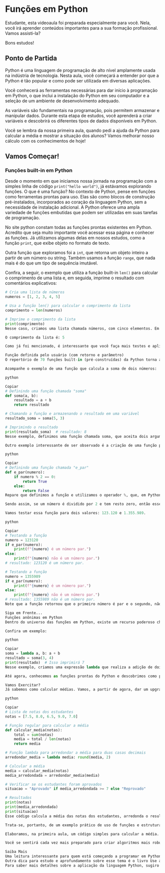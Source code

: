 # Funções em Python

Estudante, esta videoaula foi preparada especialmente para você. Nela, você irá aprender conteúdos importantes para a sua formação profissional. Vamos assisti-la? 

Bons estudos!

## Ponto de Partida

Python é uma linguagem de programação de alto nível amplamente usada na indústria de tecnologia. Nesta aula, você começará a entender por que a Python é tão popular e como pode ser utilizada em diversas aplicações.

Você conhecerá as ferramentas necessárias para dar início à programação em Python, o que inclui a instalação do Python em seu computador e a seleção de um ambiente de desenvolvimento adequado.

As variáveis são fundamentais na programação, pois permitem armazenar e manipular dados. Durante esta etapa de estudos, você aprenderá a criar variáveis e descobrirá os diferentes tipos de dados disponíveis em Python.

Você se lembra da nossa primeira aula, quando pedi a ajuda da Python para calcular a média e mostrar a situação dos alunos? Vamos melhorar nosso cálculo com os conhecimentos de hoje!

## Vamos Começar!

### Funções built-in em Python

Desde o momento em que iniciamos nossa jornada na programação com a simples linha de código `print("hello world")`, já estávamos explorando funções. O que é uma função? No contexto de Python, pense em funções como ferramentas prontas para uso. Elas são como blocos de construção pré-instalados, incorporados ao coração da linguagem Python, sem a necessidade de instalação adicional. A Python oferece uma ampla variedade de funções embutidas que podem ser utilizadas em suas tarefas de programação.

No site python constam todas as funções prontas existentes em Python. Acredito que seja muito importante você acessar essa página e conhecer as funções. Já utilizamos algumas delas em nossos estudos, como a função `print`, que exibe objeto no formato de texto.

Outra função que exploramos foi a `int`, que retorna um objeto inteiro a partir de um número ou string. Também usamos a função `range`, que nada mais é do que um tipo de sequência imutável.

Confira, a seguir, o exemplo que utiliza a função built-in `len()` para calcular o comprimento de uma lista e, em seguida, imprime o resultado com comentários explicativos:

```python
# Cria uma lista de números
numeros = [1, 2, 3, 4, 5]

# Usa a função len() para calcular o comprimento da lista
comprimento = len(numeros)

# Imprime o comprimento da lista
print(comprimento)
Nesse caso, criamos uma lista chamada números, com cinco elementos. Em seguida, usamos a função len() para calcular o comprimento dessa lista e armazenamos o resultado na variável comprimento. Por fim, imprimimos o valor do comprimento com uma mensagem explicativa.

O comprimento da lista é: 5

Como já foi mencionado, é interessante que você faça mais testes e aplicações das funções, na intenção de praticar o conhecimento estudado.

Função definida pelo usuário (com retorno e parâmetro)
O repertório de 70 funções built-in (pré-construídas) da Python torna a vida do programador mais fácil. No entanto, cada problema é singular e frequentemente requer abordagens específicas. É nesse contexto que surge a necessidade de criar nossas próprias funções. Tais funções são pedaços de código que executam ações definidas por nós, os desenvolvedores. Temos o controle sobre o nome da função, os dados que ela recebe e o resultado que produz. Isso nos permite personalizar soluções para atender às demandas específicas de nossos projetos.

Acompanhe o exemplo de uma função que calcula a soma de dois números:

python

Copiar
# Definindo uma função chamada "soma"
def soma(a, b):
    resultado = a + b
    return resultado

# Chamando a função e armazenando o resultado em uma variável
resultado_soma = soma(5, 3)

# Imprimindo o resultado
print(resultado_soma)  # resultado: 8
Nesse exemplo, definimos uma função chamada soma, que aceita dois argumentos: a e b. Dentro da função, realizamos a operação de adição entre esses dois números e retornamos o resultado. Em seguida, chamamos a função com os valores 5 e 3, e armazenamos o resultado retornado em uma variável chamada resultado_soma. Por fim, imprimimos o resultado.

Outro exemplo interessante de ser observado é a criação de uma função para definir se um número é par:

python

Copiar
# Definindo uma função chamada "e_par"
def e_par(numero):
    if numero % 2 == 0:
        return True
    else:
        return False
Repare que definimos a função e utilizamos o operador %, que, em Python, é conhecido como operador de módulo ou operador de resto. Ele é usado para calcular o resto da divisão de um número pelo outro. Em uma expressão como a % b, o operador % retorna o valor do resto quando a é dividido por b.

Sendo assim, se um número é dividido por 2 e tem resto zero, então esse número é par.

Vamos testar essa função para dois valores: 123.120 e 1.355.989.

python

Copiar
# Testando a função
numero = 123120
if e_par(numero):
    print(f"{numero} é um número par.")
else:
    print(f"{numero} não é um número par.")
# resultado: 123120 é um número par.

# Testando a função
numero = 1355989
if e_par(numero):
    print(f"{numero} é um número par.")
else:
    print(f"{numero} não é um número par.")
# resultado: 1355989 não é um número par.
Note que a função retornou que o primeiro número é par e o segundo, não. Nesses exemplos, percebemos como é feita uma função definida por nós. Agora, faça testes e utilize sua imaginação para criar funções.

Siga em Frente...
Funções anônimas em Python
Dentro do universo das funções em Python, existe um recurso poderoso chamado “expressão lambda”. As expressões lambda são usadas para criar funções anônimas, o que significa que elas não têm um nome definido com def. Tais funções são úteis quando você precisa de uma ação simples que será utilizada apenas uma vez. Para saber mais detalhes sobre esse recurso, acesse: python (Python 3.12.2 Documentation, [s. d.]b).

Confira um exemplo:

python

Copiar
soma = lambda a, b: a + b
resultado = soma(3, 4)
print(resultado)  # Isso imprimirá 7
Nesse exemplo, criamos uma expressão lambda que realiza a adição de dois números: a e b. Não atribuímos um nome à função, mas podemos usá-la como qualquer outra. Portanto, expressões lambda são úteis em situações nas quais precisamos de uma função pequena e simples para uma tarefa específica.

Até agora, conhecemos as funções prontas do Python e descobrimos como podemos desenvolver nossas próprias funções, seja de forma mais visual (quando utilizamos def), seja de forma anônima (usando lambda).

Vamos Exercitar?
Já sabemos como calcular médias. Vamos, a partir de agora, dar um upgrade no primeiro código com o qual trabalhamos utilizando o conhecimento obtido nesta aula.

python

Copiar
# Lista de notas dos estudantes
notas = [7.5, 8.0, 6.5, 9.0, 7.0]

# Função regular para calcular a média
def calcular_media(notas):
    total = sum(notas)
    media = total / len(notas)
    return media

# Função lambda para arredondar a média para duas casas decimais
arredondar_media = lambda media: round(media, 2)

# Calcular a média
media = calcular_media(notas)
media_arredondada = arredondar_media(media)

# Verificar se os estudantes foram aprovados
situacao = "Aprovado" if media_arredondada >= 7 else "Reprovado"

# Resultados
print(notas)
print(media_arredondada)
print(situacao)
Esse código calcula a média das notas dos estudantes, arredonda o resultado e determina se eles foram aprovados ou reprovados com base na média.

Trata-se, portanto, de um exemplo prático de uso de funções e estruturas condicionais, já que utilizamos funções prontas como sum, len e round, e criamos funções definidas e anônimas.

Elaboramos, na primeira aula, um código simples para calcular a média. Agora, no final desta unidade de aprendizagem, conseguimos criar nossas próprias funções e utilizar muitas ferramentas de Python!

Você se sentirá cada vez mais preparado para criar algoritmos mais robustos e aplicá-los a diversas realidades. Lembre-se de sempre praticar!

Saiba Mais
Uma leitura interessante para quem está começando a programar em Python é a do livro Começando a programar em Python para leigos. MUELLER, J. P. Começando a programar em Python para leigos. Rio de Janeiro: Alta Books, 2020. E-book.
Outra dica para estudo e aprofundamento sobre esse tema é o livro Use a cabeça! Python. BARRY, P. Use a Cabeça! Python. 2. ed. Rio de Janeiro: Alta Books, 2018. E-book.
Para saber mais detalhes sobre a aplicação da linguagem Python, sugiro a leitura do texto Normalização de dados textuais com Python. TURKEL, J.; CRYMBLE, A. Normalização de dados textuais com Python. The Programming Historian, 17 jul. 2012.